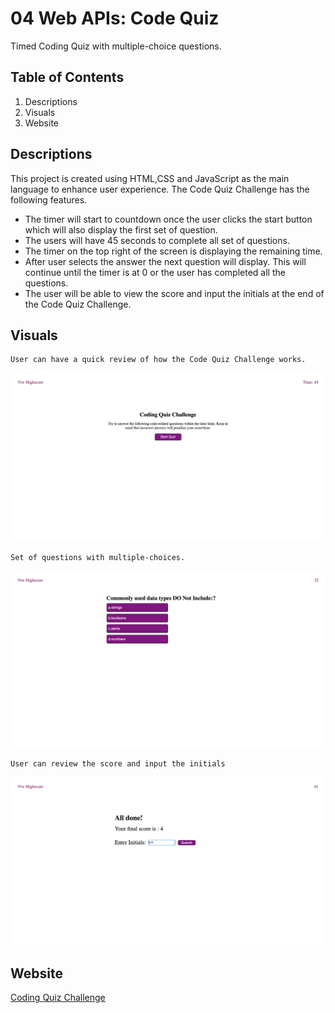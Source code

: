 # 04 Web APIs: Code Quiz
Timed Coding Quiz with multiple-choice questions.

## Table of Contents

1. Descriptions  
2. Visuals 
3. Website

## Descriptions
This project is created using HTML,CSS and JavaScript as the main language to enhance user experience. The Code Quiz Challenge has the following features.
* The timer will start to countdown once the user clicks the start button which will also display the first set of question. 
* The users will have 45 seconds to complete all set of questions.
* The timer on the top right of the screen is displaying the remaining time.
* After user selects the answer the next question will display. This will continue until the timer is at 0 or the user has completed all the questions.
* The user will be able to view the score and input the initials at the end of the Code Quiz Challenge.


## Visuals
```pip 
User can have a quick review of how the Code Quiz Challenge works. 
```
![Quiz Intro Page](./Assets/images/quiz-intro.png)

```pip
Set of questions with multiple-choices.
```
![Quiz Page](./Assets/images/Quiz.png)

```pip
User can review the score and input the initials
```
![Quiz Score](./Assets/images/quiz-score.png)

## Website 
[Coding Quiz Challenge](https://sasimapatterson.github.io/code-quiz/)



